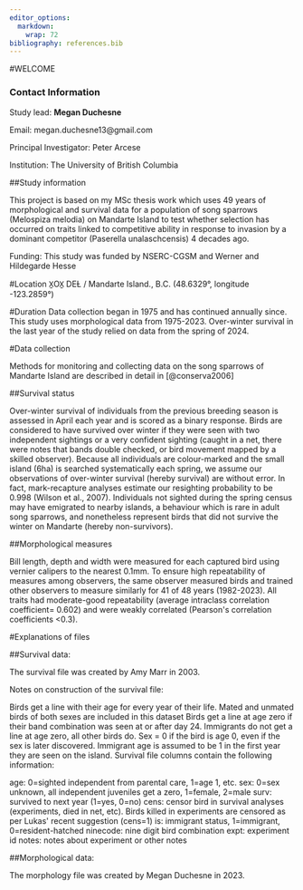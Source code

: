 ```yaml
---
editor_options: 
  markdown: 
    wrap: 72
bibliography: references.bib
---
```


#WELCOME

### Contact Information

Study lead: **Megan Duchesne**

Email: megan.duchesne13\@gmail.com

Principal Investigator: Peter Arcese

Institution: The University of British Columbia

##Study information

This project is based on my MSc thesis work which uses 49 years of
morphological and survival data for a population of song sparrows
(Melospiza melodia) on Mandarte Island to test whether selection has
occurred on traits linked to competitive ability in response to invasion
by a dominant competitor (Paserella unalaschcensis) 4 decades ago.

Funding: This study was funded by NSERC-CGSM and Werner and Hildegarde
Hesse

#Location X̱OX̱ DEȽ / Mandarte Island., B.C. (48.6329°, longitude
-123.2859°)

#Duration Data collection began in 1975 and has continued annually
since. This study uses morphological data from 1975-2023. Over-winter
survival in the last year of the study relied on data from the spring of
2024.

#Data collection

Methods for monitoring and collecting data on the song sparrows of
Mandarte Island are described in detail in [@conserva2006]

##Survival status

Over-winter survival of individuals from the previous breeding season is
assessed in April each year and is scored as a binary response. Birds
are considered to have survived over winter if they were seen with two
independent sightings or a very confident sighting (caught in a net,
there were notes that bands double checked, or bird movement mapped by a
skilled observer). Because all individuals are colour-marked and the
small island (6ha) is searched systematically each spring, we assume our
observations of over-winter survival (hereby survival) are without
error. In fact, mark-recapture analyses estimate our resighting
probability to be 0.998 (Wilson et al., 2007). Individuals not sighted
during the spring census may have emigrated to nearby islands, a
behaviour which is rare in adult song sparrows, and nonetheless
represent birds that did not survive the winter on Mandarte (hereby
non-survivors).

##Morphological measures

Bill length, depth and width were measured for each captured bird using
vernier calipers to the nearest 0.1mm. To ensure high repeatability of
measures among observers, the same observer measured birds and trained
other observers to measure similarly for 41 of 48 years (1982-2023). All
traits had moderate-good repeatability (average intraclass correlation
coefficient= 0.602) and were weakly correlated (Pearson's correlation
coefficients \<0.3).

#Explanations of files

##Survival data:

The survival file was created by Amy Marr in 2003.

Notes on construction of the survival file:

Birds get a line with their age for every year of their life. Mated and
unmated birds of both sexes are included in this dataset Birds get a
line at age zero if their band combination was seen at or after day 24.
Immigrants do not get a line at age zero, all other birds do. Sex = 0 if
the bird is age 0, even if the sex is later discovered. Immigrant age is
assumed to be 1 in the first year they are seen on the island. Survival
file columns contain the following information:

age: 0=sighted independent from parental care, 1=age 1, etc. sex: 0=sex
unknown, all independent juveniles get a zero, 1=female, 2=male surv:
survived to next year (1=yes, 0=no) cens: censor bird in survival
analyses (experiments, died in net, etc). Birds killed in experiments
are censored as per Lukas' recent suggestion (cens=1) is: immigrant
status, 1=immigrant, 0=resident-hatched ninecode: nine digit bird
combination expt: experiment id notes: notes about experiment or other
notes

##Morphological data:

The morphology file was created by Megan Duchesne in 2023.
